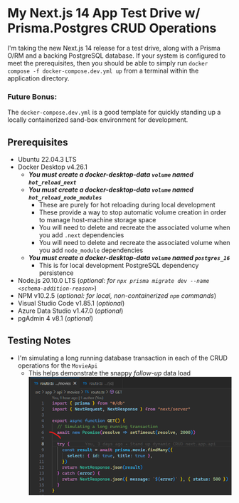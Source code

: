# My Next.js 14 App Test Drive w/ Prisma.Postgres CRUD Operations
I'm taking the new Next.js 14 release for a test drive, along with a Prisma O/RM and a backing PostgreSQL database. If your system is configured to meet the prerequisites, then you should be able to simply run `docker compose -f docker-compose.dev.yml up` from a terminal within the application directory.

### Future Bonus:
The `docker-compose.dev.yml` is a good template for quickly standing up a locally containerized sand-box environment for development.

## Prerequisites
- Ubuntu 22.04.3 LTS
- Docker Desktop v4.26.1
  - ***You must create a docker-desktop-data `volume` named `hot_reload_next`***
  - ***You must create a docker-desktop-data `volume` named `hot_reload_node_modules`***
    - These are purely for hot reloading during local development
    - These provide a way to stop automatic volume creation in order to manage host-machine storage space
    - You will need to delete and recreate the associated volume when you add `.next` dependencies
    - You will need to delete and recreate the associated volume when you add `node_module` dependencies
  - ***You must create a docker-desktop-data `volume` named `postgres_16`***
    - This is for local development PostgreSQL dependency persistence
- Node.js 20.10.0 LTS (*optional: for `npx prisma migrate dev --name <schema-addition-reason>`*)
- NPM v10.2.5 (*optional: for local, non-containerized `npm` commands*)
- Visual Studio Code v1.85.1 (*optional*)
- Azure Data Studio v1.47.0 (*optional*)
- pgAdmin 4 v8.1 (*optional*)

## Testing Notes
- I'm simulating a long running database transaction in each of the CRUD operations for the `MovieApi`
  - This helps demonstrate the snappy *follow-up* data load
![alt text](https://github.com/jphillips28/my-next14-app-demo/blob/master/README_image_01.png?raw=true)